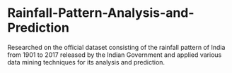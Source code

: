 # Rainfall-Pattern-Analysis-and-Prediction
Researched on the official dataset consisting of the rainfall pattern of India from 1901 to 2017 released by the Indian Government and applied various data mining techniques for its analysis and prediction.
